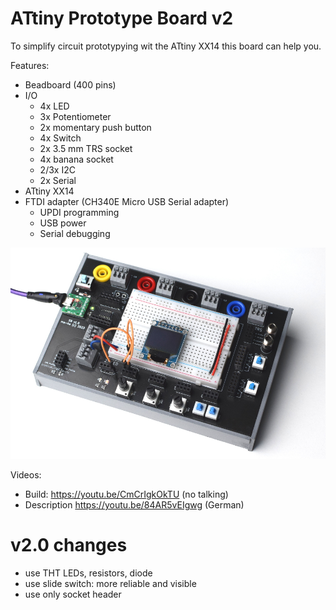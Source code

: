 # ATtiny Prototype Board v2

To simplify circuit prototypying wit the ATtiny XX14 this board can help you.

Features:
- Beadboard (400 pins)
- I/O
  - 4x LED
  - 3x Potentiometer
  - 2x momentary push button
  - 4x Switch
  - 2x 3.5 mm TRS socket
  - 4x banana socket
  - 2/3x I2C
  - 2x Serial
- ATtiny XX14
- FTDI adapter (CH340E Micro USB Serial adapter)
  - UPDI programming
  - USB power
  - Serial debugging

![1stBuild](board-finished.png) 

Videos:
- Build: https://youtu.be/CmCrIgkOkTU (no talking)
- Description https://youtu.be/84AR5vEIgwg (German)

# v2.0 changes

- use THT LEDs, resistors, diode
- use slide switch: more reliable and visible
- use only socket header
